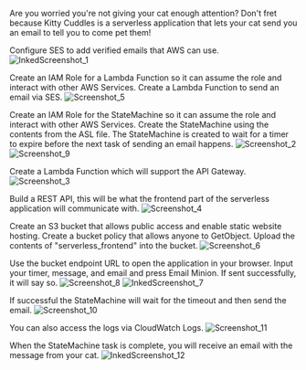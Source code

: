 Are you worried you're not giving your cat enough attention? Don't fret because Kitty Cuddles is a serverless application that lets your cat send you an email to tell you to come pet them! 

Configure SES to add verified emails that AWS can use. 
![InkedScreenshot_1](https://user-images.githubusercontent.com/109190196/214945216-37ddf044-7622-4a6b-9f6d-007f9bd2dfa6.jpg)

Create an IAM Role for a Lambda Function so it can assume the role and interact with other AWS Services. Create a Lambda Function to send an email via SES.
![Screenshot_5](https://user-images.githubusercontent.com/109190196/214946258-07f3bac0-5823-45ac-b736-dfa87399044a.jpg)

Create an IAM Role for the StateMachine so it can assume the role and interact with other AWS Services. Create the StateMachine using the contents from the ASL file. The StateMachine is created to wait for a timer to expire before the next task of sending an email happens.
![Screenshot_2](https://user-images.githubusercontent.com/109190196/214946537-93e96eb1-178f-4be2-9a01-408a2e1128a6.jpg)
![Screenshot_9](https://user-images.githubusercontent.com/109190196/214946854-65e5eb9c-b503-4e01-80d4-992812796943.jpg)

Create a Lambda Function which will support the API Gateway.
![Screenshot_3](https://user-images.githubusercontent.com/109190196/214947096-831cc8be-6e9b-4836-a6df-b81cfc577de4.jpg)

Build a REST API, this will be what the frontend part of the serverless application will communicate with.
![Screenshot_4](https://user-images.githubusercontent.com/109190196/214947496-589375b6-608b-406b-bfcc-83f1a6570656.jpg)

Create an S3 bucket that allows public access and enable static website hosting. Create a bucket policy that allows anyone to GetObject. Upload the contents of "serverless_frontend" into the bucket.
![Screenshot_6](https://user-images.githubusercontent.com/109190196/214948009-28e60f9d-9694-40fd-8418-7163477f8b01.jpg)

Use the bucket endpoint URL to open the application in your browser. Input your timer, message, and email and press Email Minion. If sent successfully, it will say so.
![Screenshot_8](https://user-images.githubusercontent.com/109190196/214948450-1ae82df0-24c8-409f-964d-b2baaa60c1c4.jpg)
![InkedScreenshot_7](https://user-images.githubusercontent.com/109190196/214949591-eee61ea8-eb62-4cd3-beaa-87a08acf47f7.jpg)

If successful the StateMachine will wait for the timeout and then send the email.
![Screenshot_10](https://user-images.githubusercontent.com/109190196/214948790-a33dda07-00e4-47ce-98fa-53fff5b6e53d.jpg)

You can also access the logs via CloudWatch Logs.
![Screenshot_11](https://user-images.githubusercontent.com/109190196/214948843-c4559805-63f2-4426-a1a4-a68a617d9ef0.jpg)

When the StateMachine task is complete, you will receive an email with the message from your cat.
![InkedScreenshot_12](https://user-images.githubusercontent.com/109190196/214949004-12fa0281-eedc-4ad6-ba2d-8420f02b2280.jpg)
